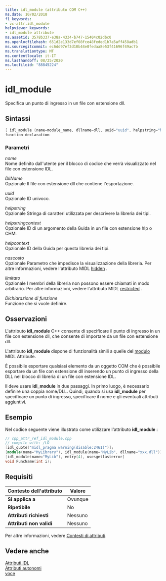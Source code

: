 ```yaml
---
title: idl_module (attributo COM C++)
ms.date: 10/02/2018
f1_keywords:
- vc-attr.idl_module
helpviewer_keywords:
- idl_module attribute
ms.assetid: 3578b337-e38a-4334-b747-15404c02dbc0
ms.openlocfilehash: 651d2e133d7ef08fce48feded1b7a5aff458adb1
ms.sourcegitcommit: ec6dd97ef3d10b44e0fedaa8e53f41696f49ac7b
ms.translationtype: MT
ms.contentlocale: it-IT
ms.lasthandoff: 08/25/2020
ms.locfileid: "88845224"
---
```

# <a name="idl_module"></a>idl_module

Specifica un punto di ingresso in un file con estensione dll.

## <a name="syntax"></a>Sintassi

```cpp
[ idl_module (name=module_name, dllname=dll, uuid="uuid", helpstring="help text", helpstringcontext=helpcontextID, helpcontext=helpcontext, hidden, restricted) ]
function declaration
```

### <a name="parameters"></a>Parametri

*nome*<br/>
Nome definito dall'utente per il blocco di codice che verrà visualizzato nel file con estensione IDL.

*DllName*<br/>
Opzionale Il file con estensione dll che contiene l'esportazione.

*uuid*<br/>
Opzionale ID univoco.

*helpstring*<br/>
Opzionale Stringa di caratteri utilizzata per descrivere la libreria dei tipi.

*helpstringcontext*<br/>
Opzionale ID di un argomento della Guida in un file con estensione hlp o CHM.

*helpcontext*<br/>
Opzionale ID della Guida per questa libreria dei tipi.

*nascosto*<br/>
Opzionale Parametro che impedisce la visualizzazione della libreria. Per altre informazioni, vedere l'attributo MIDL [hidden](/windows/win32/Midl/hidden) .

*limitato*<br/>
Opzionale I membri della libreria non possono essere chiamati in modo arbitrario. Per altre informazioni, vedere l'attributo MIDL [restricted](/windows/win32/Midl/restricted) .

*Dichiarazione di funzione*<br/>
Funzione che si vuole definire.

## <a name="remarks"></a>Osservazioni

L'attributo **idl_module** C++ consente di specificare il punto di ingresso in un file con estensione dll, che consente di importare da un file con estensione dll.

L'attributo **idl_module** dispone di funzionalità simili a quelle del [modulo](/windows/win32/Midl/module) MIDL Attribute.

È possibile esportare qualsiasi elemento da un oggetto COM che è possibile esportare da un file con estensione dll inserendo un punto di ingresso della DLL nel blocco di libreria di un file con estensione IDL.

Il deve usare **idl_module** in due passaggi. In primo luogo, è necessario definire una coppia nome/DLL. Quindi, quando si usa **idl_module** per specificare un punto di ingresso, specificare il nome e gli eventuali attributi aggiuntivi.

## <a name="example"></a>Esempio

Nel codice seguente viene illustrato come utilizzare l'attributo **idl_module** :

```cpp
// cpp_attr_ref_idl_module.cpp
// compile with: /LD
[idl_quote("midl_pragma warning(disable:2461)")];
[module(name="MyLibrary"), idl_module(name="MyLib", dllname="xxx.dll")];
[idl_module(name="MyLib"), entry(4), usesgetlasterror]
void FuncName(int i);
```

## <a name="requirements"></a>Requisiti

| Contesto dell'attributo | Valore |
|-|-|
|**Si applica a**|Ovunque|
|**Ripetibile**|No|
|**Attributi richiesti**|Nessuno|
|**Attributi non validi**|Nessuno|

Per altre informazioni, vedere [Contesti di attributi](cpp-attributes-com-net.md#contexts).

## <a name="see-also"></a>Vedere anche

[Attributi IDL](idl-attributes.md)<br/>
[Attributi autonomi](stand-alone-attributes.md)<br/>
[voce](entry.md)

